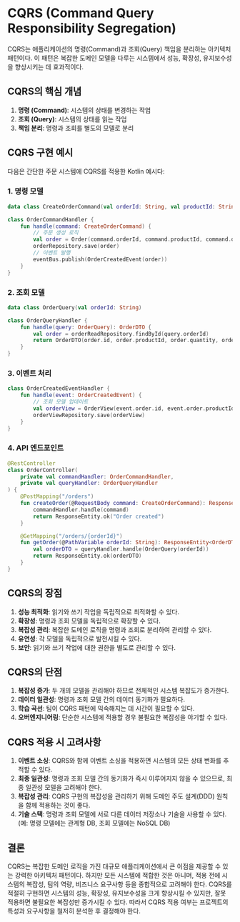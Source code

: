 # CQRS (Command Query Responsibility Segregation)

CQRS는 애플리케이션의 명령(Command)과 조회(Query) 책임을 분리하는 아키텍처 패턴이다. 이 패턴은 복잡한 도메인 모델을 다루는 시스템에서 성능, 확장성, 유지보수성을 향상시키는 데 효과적이다.

## CQRS의 핵심 개념

1. **명령 (Command)**: 시스템의 상태를 변경하는 작업
2. **조회 (Query)**: 시스템의 상태를 읽는 작업
3. **책임 분리**: 명령과 조회를 별도의 모델로 분리

## CQRS 구현 예시

다음은 간단한 주문 시스템에 CQRS를 적용한 Kotlin 예시다:

### 1. 명령 모델

```kotlin
data class CreateOrderCommand(val orderId: String, val productId: String, val quantity: Int)

class OrderCommandHandler {
    fun handle(command: CreateOrderCommand) {
        // 주문 생성 로직
        val order = Order(command.orderId, command.productId, command.quantity)
        orderRepository.save(order)
        // 이벤트 발행
        eventBus.publish(OrderCreatedEvent(order))
    }
}
```

### 2. 조회 모델

```kotlin
data class OrderQuery(val orderId: String)

class OrderQueryHandler {
    fun handle(query: OrderQuery): OrderDTO {
        val order = orderReadRepository.findById(query.orderId)
        return OrderDTO(order.id, order.productId, order.quantity, order.status)
    }
}
```

### 3. 이벤트 처리

```kotlin
class OrderCreatedEventHandler {
    fun handle(event: OrderCreatedEvent) {
        // 조회 모델 업데이트
        val orderView = OrderView(event.order.id, event.order.productId, event.order.quantity, "CREATED")
        orderViewRepository.save(orderView)
    }
}
```

### 4. API 엔드포인트

```kotlin
@RestController
class OrderController(
    private val commandHandler: OrderCommandHandler,
    private val queryHandler: OrderQueryHandler
) {
    @PostMapping("/orders")
    fun createOrder(@RequestBody command: CreateOrderCommand): ResponseEntity<String> {
        commandHandler.handle(command)
        return ResponseEntity.ok("Order created")
    }

    @GetMapping("/orders/{orderId}")
    fun getOrder(@PathVariable orderId: String): ResponseEntity<OrderDTO> {
        val orderDTO = queryHandler.handle(OrderQuery(orderId))
        return ResponseEntity.ok(orderDTO)
    }
}
```

## CQRS의 장점

1. **성능 최적화**: 읽기와 쓰기 작업을 독립적으로 최적화할 수 있다.
2. **확장성**: 명령과 조회 모델을 독립적으로 확장할 수 있다.
3. **복잡성 관리**: 복잡한 도메인 로직을 명령과 조회로 분리하여 관리할 수 있다.
4. **유연성**: 각 모델을 독립적으로 발전시킬 수 있다.
5. **보안**: 읽기와 쓰기 작업에 대한 권한을 별도로 관리할 수 있다.

## CQRS의 단점

1. **복잡성 증가**: 두 개의 모델을 관리해야 하므로 전체적인 시스템 복잡도가 증가한다.
2. **데이터 일관성**: 명령과 조회 모델 간의 데이터 동기화가 필요하다.
3. **학습 곡선**: 팀이 CQRS 패턴에 익숙해지는 데 시간이 필요할 수 있다.
4. **오버엔지니어링**: 단순한 시스템에 적용할 경우 불필요한 복잡성을 야기할 수 있다.

## CQRS 적용 시 고려사항

1. **이벤트 소싱**: CQRS와 함께 이벤트 소싱을 적용하면 시스템의 모든 상태 변화를 추적할 수 있다.
2. **최종 일관성**: 명령과 조회 모델 간의 동기화가 즉시 이루어지지 않을 수 있으므로, 최종 일관성 모델을 고려해야 한다.
3. **복잡성 관리**: CQRS 구현의 복잡성을 관리하기 위해 도메인 주도 설계(DDD) 원칙을 함께 적용하는 것이 좋다.
4. **기술 스택**: 명령과 조회 모델에 서로 다른 데이터 저장소나 기술을 사용할 수 있다. (예: 명령 모델에는 관계형 DB, 조회 모델에는 NoSQL DB)

## 결론

CQRS는 복잡한 도메인 로직을 가진 대규모 애플리케이션에서 큰 이점을 제공할 수 있는 강력한 아키텍처 패턴이다. 하지만 모든 시스템에 적합한 것은 아니며, 적용 전에 시스템의 복잡성, 팀의 역량, 비즈니스 요구사항 등을 종합적으로 고려해야 한다. CQRS를 적절히 구현하면 시스템의 성능, 확장성, 유지보수성을 크게 향상시킬 수 있지만, 잘못 적용하면 불필요한 복잡성만 증가시킬 수 있다. 따라서 CQRS 적용 여부는 프로젝트의 특성과 요구사항을 철저히 분석한 후 결정해야 한다.

